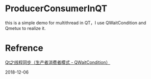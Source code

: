 # ProducerConsumerInQT
this is a simple demo for multithread in QT，I use QWaitCondition and Qmetux to realize it.

# Refrence
[Qt之线程同步（生产者消费者模式 - QWaitCondition）
](https://blog.csdn.net/liang19890820/article/details/52637448)

2018-12-06
